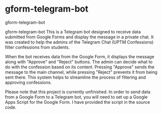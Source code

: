 # gform-telegram-bot
gform-telegram-bot

gform-telegram-bot
This is a Telegram bot designed to receive data submitted from Google Forms and display the message in a private chat. 
It was created to help the admins of the Telegram Chat (UPTM Confessions) filter confessions from students.

When the bot receives data from the Google Form, it displays the message along with "Approve" and "Reject" buttons. 
The admin can decide what to do with the confession based on its content. Pressing "Approve" sends the message to the main channel, while pressing "Reject" prevents it from being sent there. 
This system helps to streamline the process of filtering and approving confessions.

Please note that this project is currently unfinished. In order to send data from a Google Form to a Telegram bot, you will need to set up a Google Apps Script for the Google Form. 
I have provided the script in the source code.

